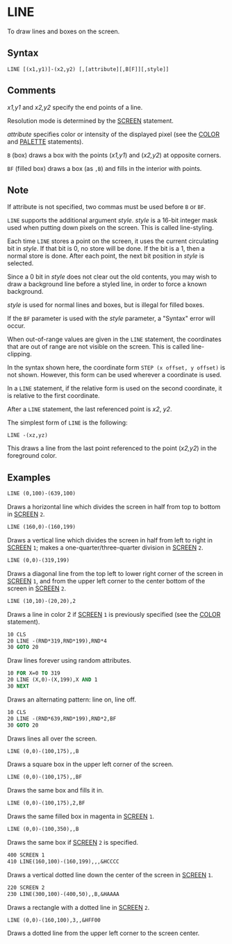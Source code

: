 # LINE

To draw lines and boxes on the screen.

## Syntax

`LINE [(x1,y1)]-(x2,y2) [,[attribute][,B[F]][,style]]`

## Comments

*x1,y1* and *x2,y2* specify the end points of a line.

Resolution mode is determined by the [SCREEN](SCREEN) statement.

*attribute* specifies color or intensity of the displayed pixel (see the [COLOR](COLOR) and [PALETTE](PALETTE) statements).

`B` (box) draws a box with the points (*x1,y1*) and (*x2,y2*) at opposite corners.

`BF` (filled box) draws a box (as `,B`) and fills in the interior with points.

## Note

If attribute is not specified, two commas must be used before `B` or `BF`.

`LINE` supports the additional argument *style*. *style* is a 16-bit integer mask used when putting down pixels on the screen. This is called line-styling.

Each time `LINE` stores a point on the screen, it uses the current circulating bit in *style*. If that bit is 0, no store will be done. If the bit is a 1, then a normal store is done. After each point, the next bit position in *style* is selected.

Since a 0 bit in *style* does not clear out the old contents, you may wish to draw a background line before a styled line, in order to force a known background.

*style* is used for normal lines and boxes, but is illegal for filled boxes.

If the `BF` parameter is used with the *style* parameter, a "Syntax" error will occur.

When out-of-range values are given in the `LINE` statement, the coordinates that are out of range are not visible on the screen. This is called line-clipping.

In the syntax shown here, the coordinate form `STEP (x offset, y offset)` is not shown. However, this form can be used wherever a coordinate is used.

In a `LINE` statement, if the relative form is used on the second coordinate, it is relative to the first coordinate.

After a `LINE` statement, the last referenced point is *x2*, *y2*.

The simplest form of `LINE` is the following:

`LINE -(xz,yz)`

This draws a line from the last point referenced to the point (*x2,y2*) in the foreground color.

## Examples

```vb
LINE (0,100)-(639,100)
```

Draws a horizontal line which divides the screen in half from top to bottom in [SCREEN](SCREEN) `2`.

```vb
LINE (160,0)-(160,199)
```

Draws a vertical line which divides the screen in half from left to right in [SCREEN](SCREEN) `1`; makes a one-quarter/three-quarter division in [SCREEN](SCREEN) `2`.

```vb
LINE (0,0)-(319,199)
```

Draws a diagonal line from the top left to lower right corner of the screen in [SCREEN](SCREEN) `1`, and from the upper left corner to the center bottom of the screen in [SCREEN](SCREEN) `2`.

```vb
LINE (10,10)-(20,20),2
```

Draws a line in color 2 if [SCREEN](SCREEN) `1` is previously specified (see the [COLOR](COLOR) statement).

```vb
10 CLS
20 LINE -(RND*319,RND*199),RND*4
30 GOTO 20
```

Draw lines forever using random attributes.

```vb
10 FOR X=0 TO 319
20 LINE (X,0)-(X,199),X AND 1
30 NEXT
```

Draws an alternating pattern: line on, line off.

```vb
10 CLS
20 LINE -(RND*639,RND*199),RND*2,BF
30 GOTO 20
```

Draws lines all over the screen.

```vb
LINE (0,0)-(100,175),,B
```

Draws a square box in the upper left corner of the screen.

```vb
LINE (0,0)-(100,175),,BF
```

Draws the same box and fills it in.

```vb
LINE (0,0)-(100,175),2,BF
```

Draws the same filled box in magenta in [SCREEN](SCREEN) `1`.

```vb
LINE (0,0)-(100,350),,B
```

Draws the same box if [SCREEN](SCREEN) `2` is specified.

```vb
400 SCREEN 1
410 LINE(160,100)-(160,199),,,&HCCCC
```

Draws a vertical dotted line down the center of the screen in [SCREEN](SCREEN) `1`.

```vb
220 SCREEN 2
230 LINE(300,100)-(400,50),,B,&HAAAA
```

Draws a rectangle with a dotted line in [SCREEN](SCREEN) `2`.

```vb
LINE (0,0)-(160,100),3,,&HFF00
```

Draws a dotted line from the upper left corner to the screen center.
